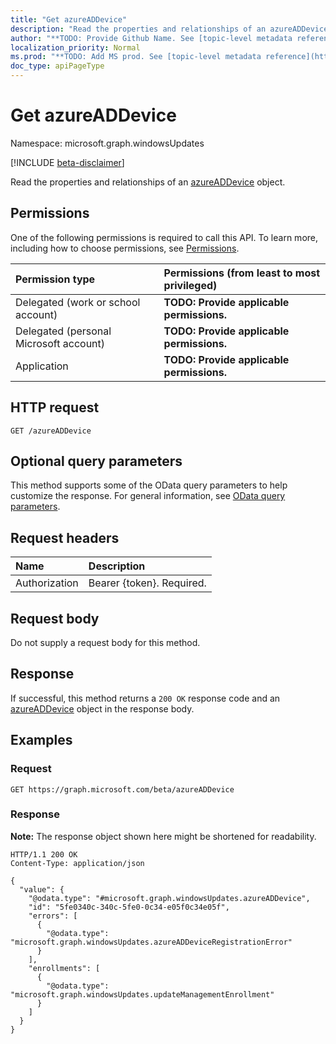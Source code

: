 ```yaml
---
title: "Get azureADDevice"
description: "Read the properties and relationships of an azureADDevice object."
author: "**TODO: Provide Github Name. See [topic-level metadata reference](https://msgo.azurewebsites.net/add/document/guidelines/metadata.html#topic-level-metadata)**"
localization_priority: Normal
ms.prod: "**TODO: Add MS prod. See [topic-level metadata reference](https://msgo.azurewebsites.net/add/document/guidelines/metadata.html#topic-level-metadata)**"
doc_type: apiPageType
---
```


# Get azureADDevice
Namespace: microsoft.graph.windowsUpdates

[!INCLUDE [beta-disclaimer](../../includes/beta-disclaimer.md)]

Read the properties and relationships of an [azureADDevice](../resources/windowsupdates-azureaddevice.md) object.

## Permissions
One of the following permissions is required to call this API. To learn more, including how to choose permissions, see [Permissions](/graph/permissions-reference).

|Permission type|Permissions (from least to most privileged)|
|:---|:---|
|Delegated (work or school account)|**TODO: Provide applicable permissions.**|
|Delegated (personal Microsoft account)|**TODO: Provide applicable permissions.**|
|Application|**TODO: Provide applicable permissions.**|

## HTTP request

<!-- {
  "blockType": "ignored"
}
-->
``` http
GET /azureADDevice
```

## Optional query parameters
This method supports some of the OData query parameters to help customize the response. For general information, see [OData query parameters](/graph/query-parameters).

## Request headers
|Name|Description|
|:---|:---|
|Authorization|Bearer {token}. Required.|

## Request body
Do not supply a request body for this method.

## Response

If successful, this method returns a `200 OK` response code and an [azureADDevice](../resources/windowsupdates-azureaddevice.md) object in the response body.

## Examples

### Request
<!-- {
  "blockType": "request",
  "name": "get_azureaddevice"
}
-->
``` http
GET https://graph.microsoft.com/beta/azureADDevice
```


### Response
**Note:** The response object shown here might be shortened for readability.
<!-- {
  "blockType": "response",
  "truncated": true,
  "@odata.type": "microsoft.graph.windowsUpdates.azureADDevice"
}
-->
``` http
HTTP/1.1 200 OK
Content-Type: application/json

{
  "value": {
    "@odata.type": "#microsoft.graph.windowsUpdates.azureADDevice",
    "id": "5fe0340c-340c-5fe0-0c34-e05f0c34e05f",
    "errors": [
      {
        "@odata.type": "microsoft.graph.windowsUpdates.azureADDeviceRegistrationError"
      }
    ],
    "enrollments": [
      {
        "@odata.type": "microsoft.graph.windowsUpdates.updateManagementEnrollment"
      }
    ]
  }
}
```


